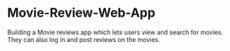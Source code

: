 # Movie-Review-Web-App
Building a Movie reviews app which lets users view and search for movies. They can also log in and post reviews on the movies.
